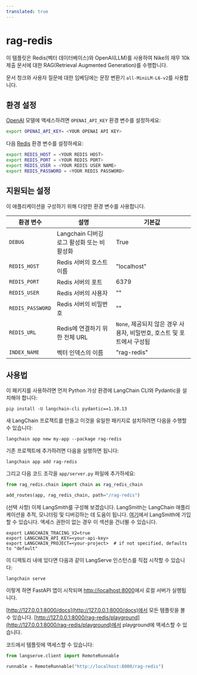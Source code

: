 ```yaml
---
translated: true
---
```


# rag-redis

이 템플릿은 Redis(벡터 데이터베이스)와 OpenAI(LLM)를 사용하여 Nike의 재무 10k 제출 문서에 대한 RAG(Retrieval Augmented Generation)를 수행합니다.

문서 청크와 사용자 질문에 대한 임베딩에는 문장 변환기 `all-MiniLM-L6-v2`를 사용합니다.

## 환경 설정

[OpenAI](https://platform.openai.com) 모델에 액세스하려면 `OPENAI_API_KEY` 환경 변수를 설정하세요:

```bash
export OPENAI_API_KEY= <YOUR OPENAI API KEY>
```

다음 [Redis](https://redis.com/try-free) 환경 변수를 설정하세요:

```bash
export REDIS_HOST = <YOUR REDIS HOST>
export REDIS_PORT = <YOUR REDIS PORT>
export REDIS_USER = <YOUR REDIS USER NAME>
export REDIS_PASSWORD = <YOUR REDIS PASSWORD>
```

## 지원되는 설정

이 애플리케이션을 구성하기 위해 다양한 환경 변수를 사용합니다.

| 환경 변수 | 설명 | 기본값 |
|----------------------|-----------------------------------|---------------|
| `DEBUG`            | Langchain 디버깅 로그 활성화 또는 비활성화       | True         |
| `REDIS_HOST`           | Redis 서버의 호스트 이름     | "localhost"   |
| `REDIS_PORT`           | Redis 서버의 포트         | 6379          |
| `REDIS_USER`           | Redis 서버의 사용자         | "" |
| `REDIS_PASSWORD`       | Redis 서버의 비밀번호     | "" |
| `REDIS_URL`            | Redis에 연결하기 위한 전체 URL  | `None`, 제공되지 않은 경우 사용자, 비밀번호, 호스트 및 포트에서 구성됨 |
| `INDEX_NAME`           | 벡터 인덱스의 이름          | "rag-redis"   |

## 사용법

이 패키지를 사용하려면 먼저 Python 가상 환경에 LangChain CLI와 Pydantic을 설치해야 합니다:

```shell
pip install -U langchain-cli pydantic==1.10.13
```

새 LangChain 프로젝트를 만들고 이것을 유일한 패키지로 설치하려면 다음을 수행할 수 있습니다:

```shell
langchain app new my-app --package rag-redis
```

기존 프로젝트에 추가하려면 다음을 실행하면 됩니다:

```shell
langchain app add rag-redis
```

그리고 다음 코드 조각을 `app/server.py` 파일에 추가하세요:

```python
from rag_redis.chain import chain as rag_redis_chain

add_routes(app, rag_redis_chain, path="/rag-redis")
```

(선택 사항) 이제 LangSmith를 구성해 보겠습니다.
LangSmith는 LangChain 애플리케이션을 추적, 모니터링 및 디버깅하는 데 도움이 됩니다.
[여기](https://smith.langchain.com/)에서 LangSmith에 가입할 수 있습니다.
액세스 권한이 없는 경우 이 섹션을 건너뛸 수 있습니다.

```shell
export LANGCHAIN_TRACING_V2=true
export LANGCHAIN_API_KEY=<your-api-key>
export LANGCHAIN_PROJECT=<your-project>  # if not specified, defaults to "default"
```

이 디렉토리 내에 있다면 다음과 같이 LangServe 인스턴스를 직접 시작할 수 있습니다:

```shell
langchain serve
```

이렇게 하면 FastAPI 앱이 시작되며 [http://localhost:8000](http://localhost:8000)에서 로컬 서버가 실행됩니다.

[http://127.0.0.1:8000/docs](http://127.0.0.1:8000/docs)에서 모든 템플릿을 볼 수 있습니다.
[http://127.0.0.1:8000/rag-redis/playground](http://127.0.0.1:8000/rag-redis/playground)에서 playground에 액세스할 수 있습니다.

코드에서 템플릿에 액세스할 수 있습니다:

```python
from langserve.client import RemoteRunnable

runnable = RemoteRunnable("http://localhost:8000/rag-redis")
```
